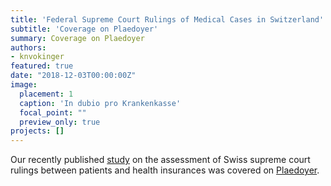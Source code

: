 ```yaml
---
title: 'Federal Supreme Court Rulings of Medical Cases in Switzerland'
subtitle: 'Coverage on Plaedoyer'
summary: Coverage on Plaedoyer
authors: 
- knvokinger
featured: true
date: "2018-12-03T00:00:00Z"
image:
  placement: 1
  caption: 'In dubio pro Krankenkasse'
  focal_point: ""
  preview_only: true
projects: []
---
```


Our recently published [study](https://econtent.hogrefe.com/doi/10.1024/1661-8157/a003145) on the assessment of Swiss supreme court rulings between patients and health insurances was covered on [Plaedoyer](https://www.plaedoyer.ch/artikel/artikeldetail/in-dubio-pro-krankenkasse/). 
